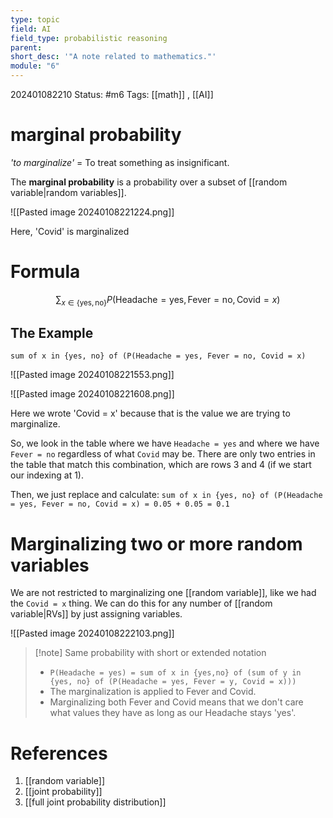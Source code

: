 ```yaml
---
type: topic
field: AI
field_type: probabilistic reasoning
parent: 
short_desc: '"A note related to mathematics."'
module: "6"
---
```

202401082210
Status: #m6
Tags: [[math]] , [[AI]]

# marginal probability

*'to marginalize'* = To treat something as insignificant.

The **marginal probability** is a probability over a subset of [[random variable|random variables]].

![[Pasted image 20240108221224.png]]

Here, 'Covid' is marginalized
# Formula

$$\sum_{x \in \{\text{yes}, \text{no}\}} P(\text{Headache} = \text{yes}, \text{Fever} = \text{no}, \text{Covid} = x) $$


## The Example

`sum of x in {yes, no} of (P(Headache = yes, Fever = no, Covid = x)`

![[Pasted image 20240108221553.png]]

![[Pasted image 20240108221608.png]]

Here we wrote 'Covid = x' because that is the value we are trying to marginalize.

So, we look in the table where we have `Headache = yes` and where we have `Fever = no` regardless of what `Covid` may be. There are only two entries in the table that match this combination, which are rows 3 and 4 (if we start our indexing at 1).  

Then, we just replace and calculate:
`sum of x in {yes, no} of (P(Headache = yes, Fever = no, Covid = x) = 0.05 + 0.05 = 0.1`

# Marginalizing two or more random variables

We are not restricted to marginalizing one [[random variable]], like we had the `Covid = x` thing. We can do this for any number of [[random variable|RVs]] by just assigning variables.

![[Pasted image 20240108222103.png]]

>[!note] Same probability with short or extended notation
>- `P(Headache = yes) = sum of x in {yes,no} of (sum of y in {yes, no} of (P(Headache = yes, Fever = y, Covid = x)))`
>- The marginalization is applied to Fever and Covid.
>- Marginalizing both Fever and Covid means that we don't care what values they have as long as our Headache stays 'yes'.


# References

1. [[random variable]]
2. [[joint probability]]
3. [[full joint probability distribution]]